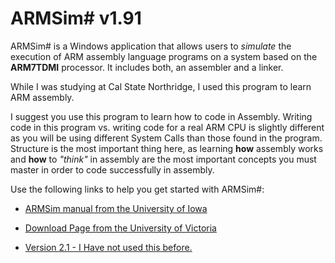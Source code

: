 # ARMSim# v1.91
ARMSim# is a Windows application that allows users to _simulate_ the execution of ARM assembly language programs on a system based on the __ARM7TDMI__ processor. It includes both, an assembler and a linker.

While I was studying at Cal State Northridge, I used this program to learn ARM assembly.

I suggest you use this program to learn how to code in Assembly. Writing code in this program vs. writing code for a real ARM CPU is slightly different as you will be using different System Calls than those found in the program. Structure is the most important thing here, as learning __how__ assembly works and __how__ to _"think"_ in assembly are the most important concepts you must master in order to code successfully in assembly.

Use the following links to help you get started with ARMSim#:

* [ARMSim manual from the University of Iowa](https://connex.csc.uvic.ca/access/content/group/ARMSim/SIMWeb/index.html)

* [Download Page from the University of Victoria](https://connex.csc.uvic.ca/access/content/group/ARMSim/SIMWeb/Downloads.html)

* [Version 2.1 - I Have not used this before.](https://webhome.cs.uvic.ca/~nigelh/ARMSim-V2.1/index.html)
